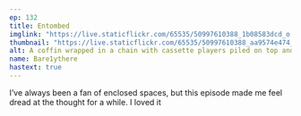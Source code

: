 ```yaml
---
ep: 132
title: Entombed
imglink: "https://live.staticflickr.com/65535/50997610388_1b08583dcd_o.jpg"
thumbnail: "https://live.staticflickr.com/65535/50997610388_aa9574e474_q.jpg"
alt: A coffin wrapped in a chain with cassette players piled on top and beside it. Under the earth, Jon and Daisy hold onto each other desperately.
name: Bare1ythere
hastext: true
---
```

I’ve always been a fan of enclosed spaces, but this episode made me feel dread at the thought for a while. I loved it